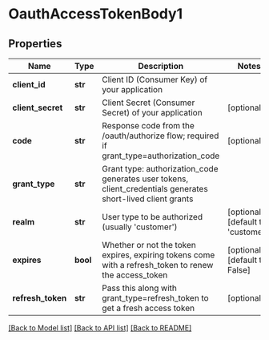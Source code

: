 # OauthAccessTokenBody1

## Properties
Name | Type | Description | Notes
------------ | ------------- | ------------- | -------------
**client_id** | **str** | Client ID (Consumer Key) of your application | 
**client_secret** | **str** | Client Secret (Consumer Secret) of your application | [optional] 
**code** | **str** | Response code from the /oauth/authorize flow; required if grant_type&#x3D;authorization_code | [optional] 
**grant_type** | **str** | Grant type: authorization_code generates user tokens, client_credentials generates short-lived client grants | 
**realm** | **str** | User type to be authorized (usually &#x27;customer&#x27;) | [optional] [default to 'customer']
**expires** | **bool** | Whether or not the token expires, expiring tokens come with a refresh_token to renew the access_token | [optional] [default to False]
**refresh_token** | **str** | Pass this along with grant_type&#x3D;refresh_token to get a fresh access token | [optional] 

[[Back to Model list]](../README.md#documentation-for-models) [[Back to API list]](../README.md#documentation-for-api-endpoints) [[Back to README]](../README.md)

